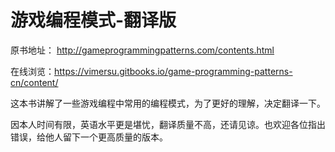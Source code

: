 # 游戏编程模式-翻译版

原书地址：
http://gameprogrammingpatterns.com/contents.html

在线浏览：https://vimersu.gitbooks.io/game-programming-patterns-cn/content/

这本书讲解了一些游戏编程中常用的编程模式，为了更好的理解，决定翻译一下。

因本人时间有限，英语水平更是堪忧，翻译质量不高，还请见谅。也欢迎各位指出错误，给他人留下一个更高质量的版本。